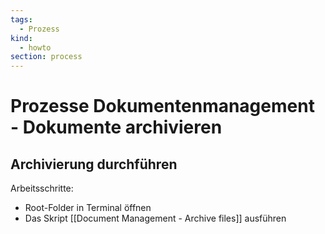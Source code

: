 ```yaml
---
tags:
  - Prozess
kind:
  - howto
section: process
---
```

# Prozesse Dokumentenmanagement - Dokumente archivieren

## Archivierung durchführen

Arbeitsschritte:
* Root-Folder in Terminal öffnen
* Das Skript [[Document Management - Archive files]] ausführen